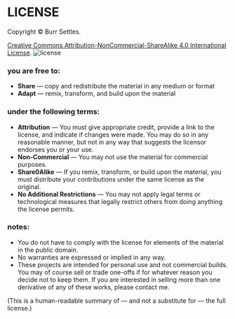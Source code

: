 # LICENSE

Copyright © Burr Settles.

[Creative Commons Attribution-NonCommercial-ShareAlike 4.0 International License](http://creativecommons.org/licenses/by-nc-sa/4.0/).
![license](https://i.creativecommons.org/l/by-nc-sa/4.0/88x31.png "CC BY-NC-SA 4.0")

### you are free to:

* **Share** — copy and redistribute the material in any medium or format
* **Adapt** — remix, transform, and build upon the material

### under the following terms:

* **Attribution** — You must give appropriate credit, provide a link to the license, and indicate if changes were made. You may do so in any reasonable manner, but not in any way that suggests the licensor endorses you or your use.
* **Non-Commercial** — You may not use the material for commercial purposes.
* **Share0Alike** — If you remix, transform, or build upon the material, you must distribute your contributions under the same license as the original.
* **No Additional Restrictions** — You may not apply legal terms or technological measures that legally restrict others from doing anything the license permits.

### notes:

* You do not have to comply with the license for elements of the material in the public domain.
* No warranties are expressed or implied in any way.
* These projects are intended for personal use and not commercial builds. You may of course sell or trade one-offs if for whatever reason you decide not to keep them. If you are interested in selling more than one derivative of any of these works, please contact me.

(This is a human-readable summary of — and not a substitute for — the full license.)
